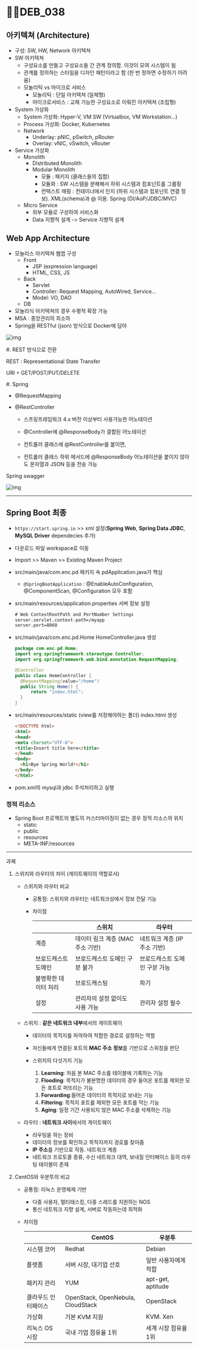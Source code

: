 # DEB_038



## 아키텍쳐 (Architecture)

- 구성: SW, HW, Network 아키텍쳐
- SW 아키텍쳐
  - 구성요소를 만들고 구성요소들 간 관계 정의함. 이것이 모여 시스템이 됨
  - 관계를 정의하는 스타일을 디자인 패턴이라고 함 (한 번 정하면 수정하기 어려움)
  - 모놀리틱 vs 마이크로 서비스
    - 모놀리틱 : 단일 아키텍쳐 (일체형)
    - 마이크로서비스 : 교체 가능한 구성요소로 이뤄진 아키텍쳐 (조립형)
- System 가상화
  - System 가상화: Hyper-V, VM SW (Virtualbox, VM Workstation...)
  - Process 가상화: Docker, Kubernetes
  - Network
    - Underlay: pNIC, pSwitch, pRouter
    - Overlay: vNIC, vSwitch, vRouter
- Service 가상화
  - Monolith
    - Distributed Monolith
    - Modular Monolith
      - 모듈 : 패키지 (클래스들의 집합)
      - 모듈화 : SW 시스템을 분해해서 하위 시스템과 컴포넌트를 그룹핑
      - 컨택스트 매핑 : 컨테이너에서 인지 (하위 시스템과 컴포넌트 연결 정보). XML(schema)과 @ 이용. Spring (DI/AoP/JDBC/MVC)
  - Micro Service
    - 외부 모듈로 구성하여 서비스화
    - Data 지향적 설계 -> Service 지향적 설계

## Web App Architecture

* 모놀리스 아키텍쳐 웹앱 구성
  * Front
    * JSP (expression language)
    * HTML, CSS, JS
  * Back
    * Servlet
    * Controller: Request Mapping, AutoWired, Service...
    * Model: VO, DAO
  * DB
* 모놀리식 아키텍쳐의 경우 수평적 확장 가능
* MSA : 중앙관리의 최소하
* Spring을 RESTful (json) 방식으로 Docker에 담아

![img](https://media.vlpt.us/images/whoyoung90/post/b85cfef0-a113-4d0a-a7db-6275ea9d18c5/RESTful%20API.png)

#. REST 방식으로 전환

 REST :  Representational State Transfer 

 URI + GET/POST/PUT/DELETE 

#. Spring 

  - @RequestMapping

  - @RestController

	- 스프링프레임워크 4.x 버전 이상부터 사용가능한 어노테이션
	- @Controller에 @ResponseBody가 결합된 어노테이션
	
	- 컨트롤러 클래스에 @RestController를 붙이면, 
	- 컨트롤러 클래스 하위 메서드에 
		@ResponseBody 어노테이션을 붙이지 않아도 
		문자열과 JSON 등을 전송 가능

Spring swagger

![img](https://img1.daumcdn.net/thumb/R1280x0/?scode=mtistory2&fname=https%3A%2F%2Fblog.kakaocdn.net%2Fdn%2FcmPWAv%2FbtqHXCEBzmT%2F5AU8KarKxSocKrfP3UsN61%2Fimg.png)

---

## Spring Boot 최종

* `https://start.spring.io` >> xml 설정(**Spring Web**, **Spring Data JDBC**, **MySQL Driver** dependecies 추가)

* 다운로드 파일 workspace로 이동

* Import >> Maven >> Existing Maven Project

* src/main/java/com.enc.pd 패키지 속 pdApplication.java가 핵심

  * `@SpringBootApplication` : @EnableAutoConfiguration, @ComponentScan, @Configuration 모두 포함

* src/main/resources/application.properties 서버 정보 설정

  

  ```txt
  # Web ContextRootPath and PortNumber Settings
  server.servlet.context-path=/myapp
  server.port=8060
  ```

* src/main/java/com.enc.pd.Home HomeController.java 생성

  

  ```java
  package com.enc.pd.Home;
  import org.springframework.stereotype.Controller;
  import org.springframework.web.bind.annotation.RequestMapping;
  
  @Controller
  public class HomeController {
  	@RequestMapping(value="/home")
  	public String Home() {
  		return "index.html";
  	}
  }
  ```

* src/main/resources/static (view를 저장해야하는 폴더) index.html 생성

  ```html
  <!DOCTYPE html>
  <html>
  <head>
  <meta charset="UTF-8">
  <title>Insert title here</title>
  </head>
  <body>
  	<h1>Bye Spring World!</h1>
  </body>
  </html>
  ```

* pom.xml의 mysql과 jdbc 주석처리하고 실행

### 정적 리소스

 - Spring Boot 프로젝트의 별도의 커스터마이징이 없는 경우 정적 리소스의 위치
   - static 
   - public 
   - resources 
   - META-INF/resources




---

과졔 

1. 스위치와 라우터의 차이 (게이트웨이의 역할로서)

   * 스위치와 라우터 비교

     * 공통점: 스위치와 라우터는 네트워크상에서 정보 전달 기능

     * 차이점

       |                      | 스위치                           | 라우터                        |
       | -------------------- | -------------------------------- | ----------------------------- |
       | 계층                 | 데이터 링크 계층 (MAC 주소 기반) | 네트워크 계층 (IP 주소 기반)  |
       | 브로드캐스트 도메인  | 브로드캐스트 도메인 구분 불가    | 브로드캐스트 도메인 구분 가능 |
       | 불명확한 데이터 처리 | 브로드캐스팅                     | 파기                          |
       | 설정                 | 관리자의 설정 없이도 사용 가능   | 관리자 설정 필수              |

       

   * 스위치 : **같은 네트워크 내부**에서의 게이트웨이

     * 데이터의 목적지를 파악하여 적합한 경로로 설정하는 역할

     * 자신들에게 연결된 포트의 **MAC 주소 정보**를 기반으로 스위칭을 판단

     * 스위치의 다섯가지 기능
       1. **Learning**: 처음 본 MAC 주소를 테이블에 기록하는 기능
       2. **Flooding**: 목적지가 불분명한 데이터의 경우 들어온 포트를 제외한 모든 포트로 퍼뜨리는 기능
       3. **Forwarding**:들어온 데이터의 목적지로 보내는 기능
       4. **Filtering**: 목적지 포트를 제외한 모든 포트를 막는 기능
       5. **Aging**: 일정 기간 사용되지 않은 MAC 주소를 삭제하는 기능

   * 라우터 : **네트워크 사이**에서의 게이트웨이

     * 라우팅을 하는 장비
     * 데이터의 정보를 확인하고 목적지까지 경로를 찾아줌
     * **IP 주소**를 기반으로 작동. 네트워크 계층
     * 네트워크 프로토콜 종류, 수신 네트워크 대역, 보내질 인터페이스 등의 라우팅 테이블이 존재

2. CentOS와 우분투의 비교

   * 공통점: 리눅스 운영체제 기반

     * 다중 사용자, 멀티태스킹, 다중 스레드를 지원하는 NOS
     * 통신 네트워크 지향 설계, 서버로 작동하는데 최적화

   * 차이점

     |                     | CentOS                            | 우분투               |
     | ------------------- | --------------------------------- | -------------------- |
     | 시스템 코어         | Redhat                            | Debian               |
     | 플랫폼              | 서버 시장, 대기업 선호            | 일반 사용자에게 적합 |
     | 패키지 관리         | YUM                               | apt-get, aptitude    |
     | 클라우드 인터페이스 | OpenStack, OpenNebula, CloudStack | OpenStack            |
     | 가상화              | 기본 KVM 지원                     | KVM. Xen             |
     | 리눅스 OS 시장      | 국내 기업 점유율 1위              | 세계 시장 점유율 1위 |

     
